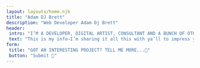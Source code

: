 ```yaml
---
layout: layouts/home.njk
title: "Adam DJ Brett"
description: "Web Developer Adam Dj Brett"
header:
 intro: "I’M A DEVELOPER, DIGITAL ARTIST, CONSULTANT AND A BUNCH OF OTHER IMPRESSIVE TITLES AND BUZZ WORDS."
 text: "This is my info—I’m sharing it all this with ya’ll to impress you with all the hard work I’ve done in the past few years. Once you’re impressed, you can continue to scroll down to see more details and credentials about me."
form: 
 title: "GOT AN INTERESTING PROJECT? TELL ME MORE...💬"
 button: "Submit 🚀"
---
```

